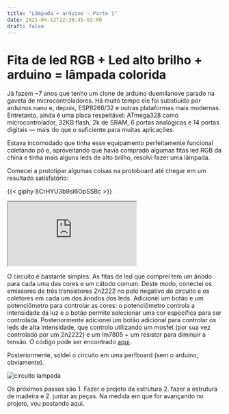 ```yaml
---
title: "Lâmpada + arduino - Parte 1"
date: 2021-04-12T22:38:45-03:00
draft: false
---
```


# Fita de led RGB + Led alto brilho + arduino = lâmpada colorida

Já fazem ~7 anos que tenho um clone de arduino duemilanove parado na gaveta de microcontroladores. Há muito tempo ele foi substiuído por arduinos nano e, depois, ESP8266/32 e outras plataformas mais modernas. Entretanto, ainda é uma placa respeitável: ATmega328 como microcontrolador, 32KB flash, 2k de SRAM, 6 portas analógicas e 14 portas digitais ― mais do que o suficiente para muitas aplicações.

Estava incomodado que tinha esse equipamento perfeitamente funcional coletando pó e, aproveitando que havia comprado algumas fitas led RGB da china e tinha mais alguns leds de alto brilho, resolvi fazer uma lâmpada.

Comecei a prototipar algumas coisas na protoboard até chegar em um resultado satisfatório:

{{< giphy 8CrHYU3b9si6OpSSBc >}}

<iframe src="https://giphy.com/embed/8CrHYU3b9si6OpSSBc"></iframe>

O circuito é bastante simples: As fitas de led que comprei tem um ânodo para cada uma das cores e um cátodo comum. Deste modo, conectei os emissores de três transistores 2n2222 no polo negativo do circuito e os coletores em cada um dos ânodos dos leds. Adicionei um botão e um potenciômetro para controlar as cores: o potenciômetro controla a intensidade da luz e o botão permite selecionar uma cor específica para ser controlada. Posteriormente adicionei um botão adicional para controlar os leds de alta intensidade, que controlo utilizando um mosfet (por sua vez controlado por um 2n2222) e um lm7805 + um resistor para diminuir a tensão. O código pode ser encontrado [aqui](https://github.com/guilherme-kenzo/arduino-desk-lamp).  

Posteriormente, soldei o circuito em uma perfboard (sem o arduino, obviamente).

![circuito lampada](/perfboard_lampada-fs8.png)

Os próximos passos são 1. Fazer o projeto da estrutura 2. fazer a estrutura de madeira e 2. juntar as peças. Na medida em que for avançando no projeto, vou postando aqui.

